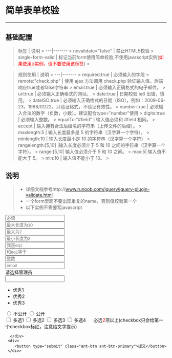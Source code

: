 # 简单表单校验
---


## 基础配置
> 标签 | 说明
    > ---|-------
    > novalidate="false" | 禁止HTML5校验
    > single-form-valid | 标记当前form使用简单校验,不使用javascript实例(<font color="red" face="黑体">如果使用js实例，请不要使用该标签</font>)
    >
>
<div style="margin-bottom:10px;"></div>

> 规则使用 | 说明
    > ---|-------
    > required:true | 必须输入的字段 
    > remote:"check.php" | 使用 ajax 方法调用 check.php 验证输入值。后端响应true或者false字符串
    > email:true | 必须输入正确格式的电子邮件。
    > url:true | 必须输入正确格式的网址。 
    > date:true | 日期校验 ie6 出错，慎用。
    > dateISO:true | 必须输入正确格式的日期（ISO），例如：2009-06-23，1998/01/22。只验证格式，不验证有效性。
    > number:true | 必须输入合法的数字（负数，小数）。建议配合type="number"使用
    > digits:true | 必须输入整数。
    > equalTo:"#field" | 输入值必须和 #field 相同。
    > accept     | 输入拥有合法后缀名的字符串（上传文件的后缀）。 
    > maxlength:5 | 输入长度最多是 5 的字符串（汉字算一个字符）。
    > minlength:10  | 输入长度最小是 10 的字符串（汉字算一个字符）
    > rangelength:[5,10] |输入长度必须介于 5 和 10 之间的字符串（汉字算一个字符）。
    > range:[5,10| 输入值必须介于 5 和 10 之间。
    > max:5| 输入值不能大于 5。
    > min:10 | 输入值不能小于 10。
    >
>

## 说明
> - 详细文档参考http://www.runoob.com/jquery/jquery-plugin-validate.html
> - 一个form里面不要出现重复的name，否则值校验第一个
> - 以下实例不需要写javascript

<div class="doc-views">
  <form  novalidate="false" single-form-valid>
     <div>
        <input type="text" required name="required"  class="ant-input" placeholder="必填" >
     </div>
      <div>
        <input type="text"  name="maxlength" maxlength="5" required placeholder="最大长度为10" class="ant-input">
     </div>
      <div>
        <input type="number"  name="max" required  max="2" placeholder="最大为2"  class="ant-input">
     </div>
      <div>
        <input type="number" required name="minlength"  minlength="2" placeholder="最小长度为2"  class="ant-input">
     </div>
      <div>
        <input type="text" required name="eq1" id="eq1" placeholder="我是eq1"  class="ant-input">
     </div>
      <div>
        <input type="text" required name="equalTo" equalTo="#eq1" placeholder="和eq1等于"  class="ant-input">
     </div>
      <div>
        <input type="number" required name="digits" digits="true" placeholder="整数"  class="ant-input">
     </div>
      <div>
        <input type="email" required name="email" email="true" placeholder="email"  class="ant-input">
     </div>
     <div>
                  <div class="ant-select ant-select-enabled">
                        <div class="ant-select-selection ant-select-selection--single" tabindex="0" data-toggle="select-single">
                            <div class="ant-select-selection__rendered">
                               <div unselectable="unselectable" class="ant-select-selection__placeholder" style="display: block; user-select: none;" select-selected-val="">请选择管理员</div>
                                <input type="text" name="commentchangku" select-selected-key="" required="" class="ant-select-picker-input valid" aria-invalid="false">
                            </div>
                            <span class="ant-select-arrow" unselectable="unselectable" style="user-select: none;">
                                <b></b>
                            </span>
                            <div class="ant-select-dropdown ant-select-dropdown--single ant-select-dropdown-placement-bottomLeft  ant-select-dropdown-hidden">
                                <div style="overflow: auto;">
                                    <ul class="ant-select-dropdown-menu  ant-select-dropdown-menu-root ant-select-dropdown-menu-vertical" role="menu">
                                        <!-- ant-select-dropdown-menu-item-active -->
                                        <li class="ant-select-dropdown-menu-item" style="user-select: none;" data-select-option="" data-select-option-id="优秀1">优秀1</li>
                                        <li class="ant-select-dropdown-menu-item " style="user-select: none;" data-select-option="" data-select-option-id="优秀2">优秀2</li>
                                        <li class="ant-select-dropdown-menu-item" style="user-select: none;" data-select-option="" data-select-option-id="优秀3">优秀3</li>
                                    </ul>
                                </div>
                            </div>
                        </div>
                    </div>
     </div>
     <div>
        <label class="ant-radio-wrapper">
            <span class="ant-radio">
                <input type="radio" class="ant-radio-input" value="on3" name="typex" required>
                <span class="ant-radio-inner"></span>
            </span>
            <span>不公开</span>
        </label>
        <label class="ant-radio-wrapper">
            <span class="ant-radio">
                <input type="radio" class="ant-radio-input" value="on1" name="typex" required>
                <span class="ant-radio-inner"></span>
            </span>
            <span>公开</span>
        </label>
     </div>
      <div>
          <label class="ant-checkbox-wrapper">
                  <span class="ant-checkbox">
                      <input type="checkbox" class="ant-checkbox-input" value="on1"  name="spam[]" minlength="2" required>
                      <span class="ant-checkbox-inner"></span>
                  </span>
                  多选1
          </label>
          <label class="ant-checkbox-wrapper">
                  <span class="ant-checkbox">
                      <input type="checkbox" class="ant-checkbox-input" value="on2"  name="spam[]" >
                      <span class="ant-checkbox-inner"></span>
                  </span>
                  多选2
          </label>
          <label class="ant-checkbox-wrapper">
                  <span class="ant-checkbox">
                      <input type="checkbox" class="ant-checkbox-input" value="on3"  name="spam[]">
                      <span class="ant-checkbox-inner"></span>
                  </span>
                  多选3
          </label>
          <label class="ant-checkbox-wrapper">
                  <span class="ant-checkbox">
                      <input type="checkbox" class="ant-checkbox-input" value="on4"  name="spam[]">
                      <span class="ant-checkbox-inner"></span>
                  </span>
                  多选4
          </label>
          <span style="margin-left:20px;">必选<font color="red">2</font>项以上(checkbox只会给第一个checkbox标红，注意给文字提示)</span>
          
      </div>
     <div>
        <button type="submit" class="ant-btn ant-btn-primary">提交</button>
     </div>
  </form>
</div>

